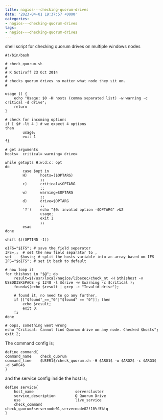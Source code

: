 ```yaml
---
title: nagios---checking-quorum-drives
date: '2023-04-01 19:37:57 +0000'
categories:
- nagios---checking-quorum-drives
tags:
- nagios---checking-quorum-drives
---
```



shell script for checking quorum drives on multiple windows nodes

    #!/bin/bash

    # check_quorum.sh
    #
    # K Sotiroff 23 Oct 2014
    #
    # checks quorum drives no matter what node they sit on.
    #

    usage () {
        echo "Usage: $0 -H hosts (comma separated list) -w warning -c critical -d drive";
        return
    }

    # check for incoming options
    if [ $# -lt 4 ] # we expect 4 options
    then
            usage;
            exit 1
    fi

    # get arguments
    hosts=  critical= warning= drive=

    while getopts H:w:d:c: opt
    do
            case $opt in
            H)      hosts=($OPTARG)
                    ;;
            c)      critical=$OPTARG
                    ;;
            w)      warning=$OPTARG
                    ;;
            d)      drive=$OPTARG
                    ;;
            '?')    echo "$0: invalid option -$OPTARG" >&2
                    usage;
                    exit 1
                    ;;
            esac
    done

    shift $((OPTIND -1))

    oIFS="$IFS"; # save the field seperator
    IFS=,;  # set the new field separator to ,
    set -- $hosts; # split the hosts variable into an array based on IFS
    IFS="$oIFS"; # set it back to default

    # now loop it
    for thishost in "$@"; do
        result=$(/usr/local/nagios/libexec/check_nt -H $thishost -v USEDDISKSPACE -p 1248 -l $drive -w $warning -c $critical );
        found=$(echo $result | grep -c "Invalid drive");

        # found it, no need to go any further.
        if [["$found"_==_"0"|"$found" == "0"]]; then
            echo $result;
            exit 0;
        fi
    done

    # oops, something went wrong
    echo "Critical: Cannot find Quorum drive on any node. Checked $hosts";
    exit 2;

The command config is;

    define command{
    command_name    check_quorum
    command_line    $USER1$/check_quorum.sh -H $ARG1$ -w $ARG2$ -c $ARG3$ -d $ARG4$
    }

and the service config inside the host is;

    define service{
        host_name                   servercluster
        service_description         Q Quorum Drive
        use                         live_service
        check_command               check_quorum!servernode01,servernode02!10%!5%!q
    }